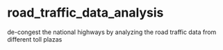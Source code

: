 # road_traffic_data_analysis
de-congest the national highways by analyzing the road traffic data from different toll plazas
